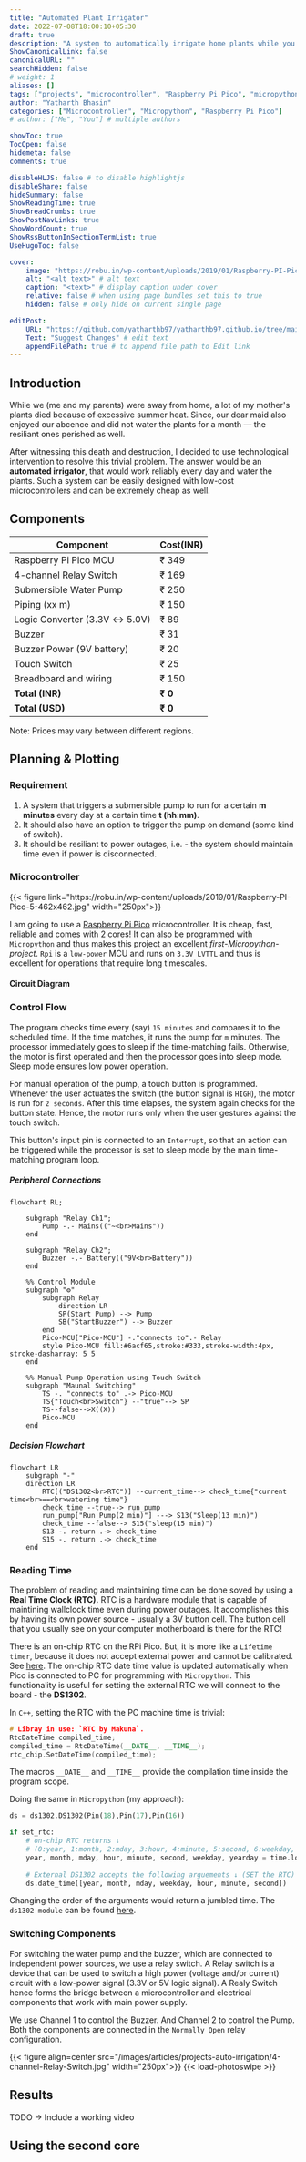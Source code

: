 ```yaml
---
title: "Automated Plant Irrigator"
date: 2022-07-08T18:00:10+05:30
draft: true
description: "A system to automatically irrigate home plants while you are away."
ShowCanonicalLink: false
canonicalURL: ""
searchHidden: false
# weight: 1
aliases: []
tags: ["projects", "microcontroller", "Raspberry Pi Pico", "micropython"]
author: "Yatharth Bhasin"
categories: ["Microcontroller", "Micropython", "Raspberry Pi Pico"]
# author: ["Me", "You"] # multiple authors

showToc: true
TocOpen: false
hidemeta: false
comments: true

disableHLJS: false # to disable highlightjs
disableShare: false
hideSummary: false
ShowReadingTime: true
ShowBreadCrumbs: true
ShowPostNavLinks: true
ShowWordCount: true
ShowRssButtonInSectionTermList: true
UseHugoToc: false

cover:
    image: "https://robu.in/wp-content/uploads/2019/01/Raspberry-PI-Pico-5-462x462.jpg" # image path/url
    alt: "<alt text>" # alt text
    caption: "<text>" # display caption under cover
    relative: false # when using page bundles set this to true
    hidden: false # only hide on current single page

editPost:
    URL: "https://github.com/yatharthb97/yatharthb97.github.io/tree/main/content/"
    Text: "Suggest Changes" # edit text
    appendFilePath: true # to append file path to Edit link
---
```


## Introduction

While we (me and my parents) were away from home, a lot of my mother's plants died because of excessive summer heat. Since, our dear maid also enjoyed our abcence and did not water the plants for a month — the resiliant ones perished as well. 

After witnessing this death and destruction, I decided to use technological intervention to resolve this trivial problem. The answer would be an **automated irrigator**, that would work reliably every day and water the plants. Such a system can be easily designed with low-cost microcontrollers and can be extremely cheap as well.

## Components

| Component                    | Cost(INR)|
|------------------------------|----------|
| Raspberry Pi Pico MCU        | ₹ 349    |
| 4-channel Relay Switch       | ₹ 169    |
| Submersible Water Pump       | ₹ 250    |
| Piping (xx m)                | ₹ 150    |
| Logic Converter (3.3V ↔ 5.0V)| ₹ 89     |
| Buzzer                       | ₹ 31     |
| Buzzer Power (9V battery)    | ₹ 20     |
| Touch Switch                 | ₹ 25     |
| Breadboard and wiring        | ₹ 150    |
| **Total (INR)**              | **₹ 0**  |
| **Total (USD)**              | **₹ 0**  |
Note: Prices may vary between different regions.


## Planning & Plotting

### Requirement

1. A system that triggers a submersible pump to run for a certain **m minutes** every day at a certain time **t (hh:mm)**.
2. It should also have an option to trigger the pump on demand (some kind of switch).
3. It should be resiliant to power outages, i.e. - the system should maintain time even if power is disconnected.


### Microcontroller
<div class="center">
        {{< figure link="https://robu.in/wp-content/uploads/2019/01/Raspberry-PI-Pico-5-462x462.jpg" width="250px">}}
</div>

I am going to use a [Raspberry Pi Pico](https://www.raspberrypi.com/products/raspberry-pi-pico/) microcontroller. It is cheap, fast, reliable and comes with 2 cores! It can also be programmed with `Micropython` and thus makes this project an excellent  *first-Micropython-project*. `Rpi` is a `low-power` MCU and runs on `3.3V LVTTL` and thus is excellent for operations that require long timescales.

#### Circuit Diagram

### Control Flow

The program checks time every (say) `15 minutes` and compares it to the scheduled time. If the time matches, it runs the pump for `m` minutes. The processor immediately goes to sleep if the time-matching fails. Otherwise, the motor is first operated and then the processor goes into sleep mode. Sleep mode ensures low power operation. 

For manual operation of the pump, a touch button is programmed. Whenever the user actuates the switch (the button signal is `HIGH`), the motor is run for `2 seconds`. After this time elapses, the system again checks for the button state. Hence, the motor runs only when the user gestures against the touch switch.

This button's input pin is connected to an `Interrupt`, so that an action can be triggered while the processor is set to sleep mode by the main time-matching program loop.



##### Peripheral Connections	



```mermaid
flowchart RL;
	
	subgraph "Relay Ch1";
		Pump -.- Mains(("~<br>Mains"))
	end
	
	subgraph "Relay Ch2";
		Buzzer -.- Battery(("9V<br>Battery"))
	end
	
	%% Control Module
	subgraph "⚙️"
		subgraph Relay
			direction LR
			SP(Start Pump) --> Pump
			SB("StartBuzzer") --> Buzzer
		end
		Pico-MCU["Pico-MCU"] -."connects to".- Relay
		style Pico-MCU fill:#6acf65,stroke:#333,stroke-width:4px, stroke-dasharray: 5 5
	end
	
	%% Manual Pump Operation using Touch Switch
	subgraph "Maunal Switching"
		TS -. "connects to" .-> Pico-MCU
		TS{"Touch<br>Switch"} --"true"--> SP
		TS--false-->X((X))
		Pico-MCU
	end
```

##### Decision Flowchart

```mermaid
flowchart LR
	subgraph "-"
	direction LR
		RTC[("DS1302<br>RTC")] --current_time--> check_time{"current time<br>==<br>watering time"}
		check_time --true--> run_pump
		run_pump["Run Pump(2 min)"] ---> S13("Sleep(13 min)")
		check_time --false--> S15("sleep(15 min)")
		S13 -. return .-> check_time
		S15 -. return .-> check_time
	end
```



### Reading Time

The problem of reading and maintaining time can be done soved by using a **Real Time Clock (RTC).** RTC is a hardware module that is capable of maintining wallclock time even during power outages. It accomplishes this by having its own power source -  usually a 3V button cell. The button cell that you usually see on your computer motherboard is there for the RTC!

There is an on-chip RTC on the RPi Pico. But, it is more like a `Lifetime timer`, because it does not accept external power and cannot be calibrated. See [here](https://forums.raspberrypi.com/viewtopic.php?t=325598). The on-chip RTC date time value is updated automatically when Pico is connected to PC for programming with `Micropython`.  This functionality is useful for setting the external RTC we will connect to the board -  the **DS1302**.

In `C++`,  setting the RTC with the PC machine time is trivial:

```c++
# Libray in use: `RTC by Makuna`.
RtcDateTime compiled_time;
compiled_time = RtcDateTime(__DATE__, __TIME__);
rtc_chip.SetDateTime(compiled_time);
```

The macros `__DATE__` and `__TIME__` provide the compilation time inside the program scope.

Doing the same in `Micropython` (my approach):

```python
ds = ds1302.DS1302(Pin(18),Pin(17),Pin(16))

if set_rtc:
    # on-chip RTC returns ↓
    # (0:year, 1:month, 2:mday, 3:hour, 4:minute, 5:second, 6:weekday, 7:yearday)
    year, month, mday, hour, minute, second, weekday, yearday = time.localtime()
    
    # External DS1302 accepts the following arguements ↓ (SET the RTC)
    ds.date_time([year, month, mday, weekday, hour, minute, second])
```

Changing the order of the arguments would return a jumbled time. The `ds1302 module` can be found [here](https://github.com/Guitarman9119/Raspberry-Pi-Pico-/blob/main/DS1302%20RTC/ds1302.py).

### Switching Components

For switching the water pump and the buzzer, which are connected to independent power sources, we use a relay switch. A Relay switch is a device that can be used to switch a high power (voltage and/or current) circuit with a low-power signal (3.3V or 5V logic signal). A Realy Switch hence forms the bridge between a microcontroller and electrical components that work with main power supply.

We use Channel 1 to control the Buzzer. And Channel 2 to control the Pump. Both the components are connected in the `Normally Open` relay configuration. 

{{< figure align=center src="/images/articles/projects-auto-irrigation/4-channel-Relay-Switch.jpg" width="250px">}} {{< load-photoswipe >}}


## Results

TODO -> Include a working video




## Using the second core

